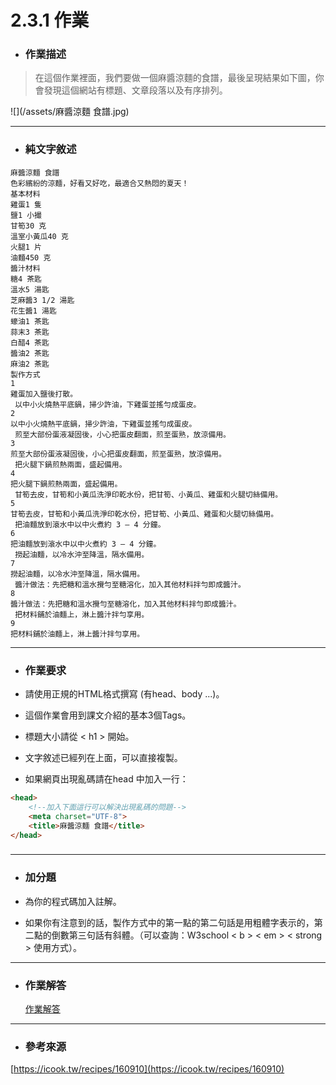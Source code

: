 # 2.3.1 作業

* ### 作業描述

> 在這個作業裡面，我們要做一個麻醬涼麵的食譜，最後呈現結果如下圖，你會發現這個網站有標題、文章段落以及有序排列。

![](/assets/麻醬涼麵 食譜.jpg)

---

* ### 純文字敘述

```
麻醬涼麵 食譜
色彩繽紛的涼麵，好看又好吃，最適合又熱悶的夏天！
基本材料
雞蛋1 隻
鹽1 小撮
甘筍30 克
溫室小黃瓜40 克
火腿1 片
油麵450 克
醬汁材料
糖4 茶匙
溫水5 湯匙
芝麻醬3 1/2 湯匙
花生醬1 湯匙
蠔油1 茶匙
蒜末3 茶匙
白醋4 茶匙
醬油2 茶匙
麻油2 茶匙
製作方式
1
雞蛋加入鹽後打散。
 以中小火燒熱平底鍋，掃少許油，下雞蛋並搖勻成蛋皮。
2
以中小火燒熱平底鍋，掃少許油，下雞蛋並搖勻成蛋皮。
 煎至大部份蛋液凝固後，小心把蛋皮翻面，煎至蛋熟，放涼備用。
3
煎至大部份蛋液凝固後，小心把蛋皮翻面，煎至蛋熟，放涼備用。
 把火腿下鍋煎熱兩面，盛起備用。
4
把火腿下鍋煎熱兩面，盛起備用。
 甘筍去皮，甘筍和小黃瓜洗淨印乾水份，把甘筍、小黃瓜、雞蛋和火腿切絲備用。
5
甘筍去皮，甘筍和小黃瓜洗淨印乾水份，把甘筍、小黃瓜、雞蛋和火腿切絲備用。
 把油麵放到滾水中以中火煮約 3 – 4 分鐘。
6
把油麵放到滾水中以中火煮約 3 – 4 分鐘。
 撈起油麵，以冷水沖至降溫，隔水備用。
7
撈起油麵，以冷水沖至降溫，隔水備用。
 醬汁做法：先把糖和溫水攪勻至糖溶化，加入其他材料拌勻即成醬汁。
8
醬汁做法：先把糖和溫水攪勻至糖溶化，加入其他材料拌勻即成醬汁。
 把材料鋪於油麵上，淋上醬汁拌勻享用。
9
把材料鋪於油麵上，淋上醬汁拌勻享用。
```

---

* ### 作業要求

* 請使用正規的HTML格式撰寫 \(有head、body ...\)。

* 這個作業會用到課文介紹的基本3個Tags。

* 標題大小請從 &lt; h1 &gt; 開始。

* 文字敘述已經列在上面，可以直接複製。

* 如果網頁出現亂碼請在head 中加入一行：

```html
<head>
    <!--加入下面這行可以解決出現亂碼的問題-->
    <meta charset="UTF-8">
    <title>麻醬涼麵 食譜</title>
</head>
```

### 

---

* ### 加分題

* 為你的程式碼加入註解。

* 如果你有注意到的話，製作方式中的第一點的第二句話是用粗體字表示的，第二點的倒數第三句話有斜體。（可以查詢：W3school &lt; b &gt; &lt; em &gt; &lt; strong &gt; 使用方式）。

---

* ### 作業解答

  [作業解答]()

---

* ### 參考來源

[https://icook.tw/recipes/160910](https://icook.tw/recipes/160910)

